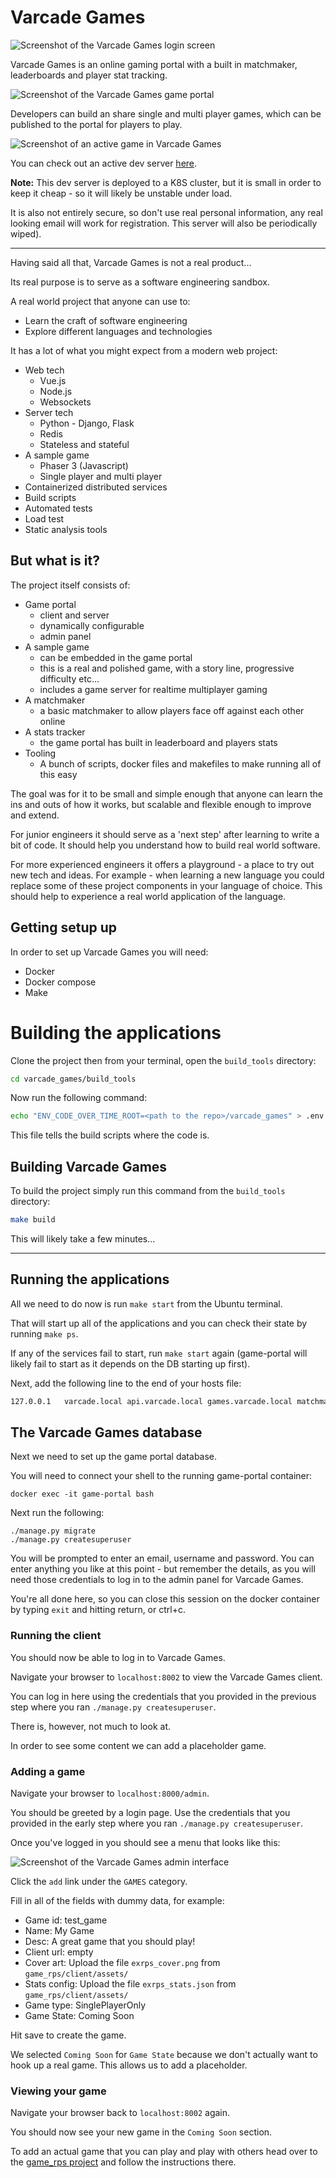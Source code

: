 # Varcade Games

![Screenshot of the Varcade Games login screen](assets/documentation/game_portal_homepage.png "Varcade Games Login")

Varcade Games is an online gaming portal with a built in matchmaker, leaderboards and player stat tracking. 

![Screenshot of the Varcade Games game portal](assets/documentation/game_portal.png "Varcade Games Games")

Developers can build an share single and multi player games, which can be published to the portal for players to play.

![Screenshot of an active game in Varcade Games](assets/documentation/rpsa_character_selection.png "Varcade Games Game")

You can check out an active dev server [here](https://varcade-games.com). 

**Note:** This dev server is deployed to a K8S cluster, but it is small in order to keep it cheap - so it will likely be unstable under load. 

It is also not entirely secure, so don't use real personal information, any real looking email will work for registration. This server will also be periodically wiped).

***

Having said all that, Varcade Games is not a real product...

Its real purpose is to serve as a software engineering sandbox.

A real world project that anyone can use to:

* Learn the craft of software engineering
* Explore different languages and technologies

It has a lot of what you might expect from a modern web project:

* Web tech
    - Vue.js
    - Node.js
    - Websockets
* Server tech
    - Python - Django, Flask
    - Redis
    - Stateless and stateful
* A sample game
    - Phaser 3 (Javascript)
    - Single player and multi player
* Containerized distributed services
* Build scripts
* Automated tests
* Load test
* Static analysis tools

## But what is it?

The project itself consists of:

* Game portal
    - client and server
    - dynamically configurable
    - admin panel
* A sample game
    - can be embedded in the game portal
    - this is a real and polished game, with a story line, progressive difficulty etc...
    - includes a game server for realtime multiplayer gaming
* A matchmaker
    - a basic matchmaker to allow players face off against each other online
* A stats tracker
    - the game portal has built in leaderboard and players stats
* Tooling
    - A bunch of scripts, docker files and makefiles to make running all of this easy


The goal was for it to be small and simple enough that anyone can learn the ins and outs of how it works, but scalable and flexible enough to improve and extend.

For junior engineers it should serve as a 'next step' after learning to write a bit of code. It should help you understand how to build real world software.

For more experienced engineers it offers a playground - a place to try out new tech and ideas. For example - when learning a new language you could replace some of these project components in your language of choice. This should help to experience a real world application of the language.

## Getting setup up

In order to set up Varcade Games you will need:

* Docker
* Docker compose
* Make

# Building the applications  

Clone the project then from your terminal, open the `build_tools` directory:

```bash
cd varcade_games/build_tools
```

Now run the following command:

```bash
echo "ENV_CODE_OVER_TIME_ROOT=<path to the repo>/varcade_games" > .env.local
```

This file tells the build scripts where the code is.

## Building Varcade Games

To build the project simply run this command from the `build_tools` directory:

```bash
make build
```

This will likely take a few minutes...

***

## Running the applications

All we need to do now is run `make start` from the Ubuntu terminal.

That will start up all of the applications and you can check their state by running `make ps`.

If any of the services fail to start, run `make start` again (game-portal will likely fail to start as it depends on the DB starting up first). 

Next, add the following line to the end of your hosts file:

```bash
127.0.0.1   varcade.local api.varcade.local games.varcade.local matchmaker.varcade.local rps.varcade.local
```

## The Varcade Games database

Next we need to set up the game portal database. 

You will need to connect your shell to the running game-portal container:

```
docker exec -it game-portal bash
```

Next run the following:

```
./manage.py migrate
./manage.py createsuperuser
```

You will be prompted to enter an email, username and password. You can enter anything you like at this point - but remember the details, as you will need those credentials to log in to the admin panel for Varcade Games.

You're all done here, so you can close this session on the docker container by typing `exit` and hitting return, or ctrl+c.

### Running the client

You should now be able to log in to Varcade Games.

Navigate your browser to `localhost:8002` to view the Varcade Games client.

You can log in here using the credentials that you provided in the previous step where you ran `./manage.py createsuperuser`.

There is, however, not much to look at.

In order to see some content we can add a placeholder game.

### Adding a game

Navigate your browser to `localhost:8000/admin`.

You should be greeted by a login page. Use the credentials that you provided in the early step where you ran `./manage.py createsuperuser`.

Once you've logged in you should see a menu that looks like this:

![Screenshot of the Varcade Games admin interface](assets/documentation/admin_panel.png "Varcade Games admin interface")

Click the `add` link under the `GAMES` category.

Fill in all of the fields with dummy data, for example:

* Game id: test_game
* Name: My Game
* Desc: A great game that you should play!
* Client url: empty
* Cover art: Upload the file `exrps_cover.png` from `game_rps/client/assets/`
* Stats config: Upload the file `exrps_stats.json` from `game_rps/client/assets/`
* Game type: SinglePlayerOnly
* Game State: Coming Soon

Hit save to create the game. 

We selected `Coming Soon` for `Game State` because we don't actually want to hook up a real game. This allows us to add a placeholder.

### Viewing your game

Navigate your browser back to `localhost:8002` again.

You should now see your new game in the `Coming Soon` section.

To add an actual game that you can play and play with others head over to the [game_rps project](game_rps/README.md) and follow the instructions there.

